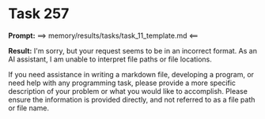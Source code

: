 # Task 257

**Prompt:** ==> memory/results/tasks/task_11_template.md <==

**Result:**
I'm sorry, but your request seems to be in an incorrect format. As an AI assistant, I am unable to interpret file paths or file locations. 

If you need assistance in writing a markdown file, developing a program, or need help with any programming task, please provide a more specific description of your problem or what you would like to accomplish. Please ensure the information is provided directly, and not referred to as a file path or file name.
